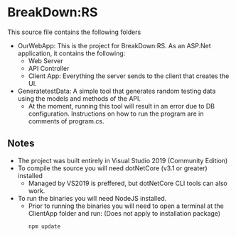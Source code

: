 # BreakDown:RS

This source file contains the following folders

- OurWebApp: This is the project for BreakDown:RS.  As an ASP.Net application, it contains the following:
  - Web Server
  - API Controller
  - Client App: Everything the server sends to the client that creates the UI.
- GeneratetestData:  A simple tool that generates random testing data using the models and methods of the API.  
  - At the moment, running this tool will result in an error due to DB configuration.  Instructions on how to run the program are in comments of program.cs.

## Notes
- The project was built entirely in Visual Studio 2019 (Community Edition)
- To compile the source you will need dotNetCore (v3.1 or greater) installed
  - Managed by VS2019 is preffered, but dotNetCore CLI tools can also work.
- To run the binaries you will need NodeJS installed. 
  - Prior to running the binaries you will need to open a terminal at the ClientApp folder and run:  (Does not apply to installation package)
    ```
    npm update
    ```
